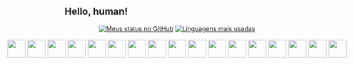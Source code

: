 ## Hello, human! 


<div style="display: flex; align-items: center; gap:5px;justify-content: center;gap: 4px">
	<a href="https://github.com/lauraipsum"><img align="center" src="https://github-readme-stats.vercel.app/api?username=lauraipsum&count_private=true&show_icons=true&theme=tokyonight&hide=prs,issues" alt="Meus status no GitHub" /></a>
	<a href="https://github.com/lauraipsum/"><img align="center" src="https://github-readme-stats.vercel.app/api/top-langs/?username=lauraipsum&theme=tokyonight&layout=compact&exclude_repo=tg4rc" alt="Linguagens mais usadas"/></a>
</div>

<br>

<div style="display: flex; align-items: center; gap:5px;justify-content: center;">
	<img style="width: 40px" src="https://cdn.jsdelivr.net/gh/devicons/devicon/icons/vscode/vscode-original.svg" />
	<img style="width: 40px"  src="https://cdn.jsdelivr.net/gh/devicons/devicon/icons/ubuntu/ubuntu-plain.svg" />
	<img style="width: 40px" src="https://cdn.jsdelivr.net/gh/devicons/devicon/icons/html5/html5-original.svg" />
	<img style="width: 40px" src="https://cdn.jsdelivr.net/gh/devicons/devicon/icons/css3/css3-original.svg" />
	<img style="width: 40px" src="https://cdn.jsdelivr.net/gh/devicons/devicon/icons/javascript/javascript-original.svg" />
	<img style="width: 40px"src="https://cdn.jsdelivr.net/gh/devicons/devicon/icons/react/react-original.svg" />
	<img style="width: 40px" src="https://cdn.jsdelivr.net/gh/devicons/devicon/icons/bootstrap/bootstrap-original.svg" />
	<img style="width: 40px" src="https://cdn.jsdelivr.net/gh/devicons/devicon/icons/nodejs/nodejs-original.svg" />
	<img style="width: 40px" src="https://cdn.jsdelivr.net/gh/devicons/devicon/icons/python/python-original.svg"/>
	<img style="width: 40px" src="https://cdn.jsdelivr.net/gh/devicons/devicon/icons/postgresql/postgresql-original.svg" />
	<img style="width: 40px" src="https://cdn.jsdelivr.net/gh/devicons/devicon/icons/c/c-original.svg"/>
	<img style="width: 40px" src="https://cdn.jsdelivr.net/gh/devicons/devicon/icons/csharp/csharp-original.svg" />
	<img style="width: 40px" src="https://cdn.jsdelivr.net/gh/devicons/devicon/icons/cplusplus/cplusplus-original.svg" />
    	<img style="width: 40px" src="https://cdn.jsdelivr.net/gh/devicons/devicon/icons/arduino/arduino-original.svg" />
	<img style="width: 40px" src="https://cdn.jsdelivr.net/gh/devicons/devicon/icons/blender/blender-original.svg" />
	<img style="width: 40px" src="https://cdn.jsdelivr.net/gh/devicons/devicon/icons/unity/unity-original-wordmark.svg" />
	<img style="width: 40px" src="https://cdn.jsdelivr.net/gh/devicons/devicon/icons/opengl/opengl-original.svg" />
</div>





  
